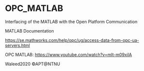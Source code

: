 # OPC_MATLAB
Interfacing of the MATLAB with the Open Platform Communication


MATLAB Documentation

https://se.mathworks.com/help/opc/ug/access-data-from-opc-ua-servers.html


OPC MATLAB: https://www.youtube.com/watch?v=mIt-m09xilA

Waleed2020 ©APT@NTNU
